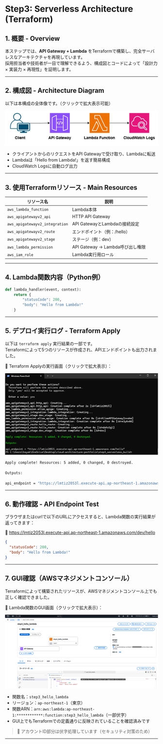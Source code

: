 # Step3: Serverless Architecture (Terraform)

## 1. 概要 - Overview

本ステップでは、**API Gateway + Lambda** をTerraformで構築し、完全サーバレスなアーキテクチャを再現しています。  
採用担当者や技術者が一目で理解できるよう、構成図とコードによって「設計力 × 実装力 × 再現性」を証明します。

---

## 2. 構成図 - Architecture Diagram

以下は本構成の全体像です。（クリックで拡大表示可能）

![serverless_architecture_diagram](./serverless_architecture_diagram.png)

- クライアントからのリクエストをAPI Gatewayで受け取り、Lambdaに転送
- Lambdaは「Hello from Lambda!」を返す簡易構成
- CloudWatch Logsに自動ログ出力

---

## 3. 使用Terraformリソース - Main Resources

| リソース名                     | 説明                            |
|------------------------------|---------------------------------|
| `aws_lambda_function`        | Lambda本体                      |
| `aws_apigatewayv2_api`       | HTTP API Gateway                |
| `aws_apigatewayv2_integration` | API GatewayとLambdaの接続設定  |
| `aws_apigatewayv2_route`     | エンドポイント（例：/hello）   |
| `aws_apigatewayv2_stage`     | ステージ（例：dev）            |
| `aws_lambda_permission`      | API Gateway → Lambda呼び出し権限 |
| `aws_iam_role`               | Lambda実行用ロール             |

---

## 4. Lambda関数内容（Python例）

```python
def lambda_handler(event, context):
    return {
        "statusCode": 200,
        "body": "Hello from Lambda!"
    }
```

---

## 5. デプロイ実行ログ - Terraform Apply

以下は `terraform apply` 実行結果の一部です。  
Terraformによって5つのリソースが作成され、APIエンドポイントも出力されました。

📸 Terraform Applyの実行画面（クリックで拡大表示）：

![terraform_apply_step3_gateway_result](./terraform_apply_step3_gateway_result.png)

```bash
Apply complete! Resources: 5 added, 0 changed, 0 destroyed.

Outputs:

api_endpoint = "https://lmtiz2053l.execute-api.ap-northeast-1.amazonaws.com/dev/hello"
```

---

## 6. 動作確認 - API Endpoint Test
ブラウザまたはcurlで以下のURLにアクセスすると、Lambda関数の実行結果が返ってきます：

🔗 https://lmtiz2053l.execute-api.ap-northeast-1.amazonaws.com/dev/hello

```json
{
  "statusCode": 200,
  "body": "Hello from Lambda!"
}
```

---

## 7. GUI確認（AWSマネジメントコンソール）

Terraformによって構築されたリソースが、AWSマネジメントコンソール上でも正しく確認できました。

📸 Lambda関数のGUI画面（クリックで拡大表示）：

![lambda_gui_step3](./lambda_gui_step3.png)

- 関数名：`step3_hello_lambda`
- リージョン：`ap-northeast-1`（東京）
- 関数ARN：`arn:aws:lambda:ap-northeast-1:************:function:step3_hello_lambda`（一部伏字）
- GUI上でもTerraformでの定義通りに反映されていることを確認済みです

> 🔐 アカウントID部分は伏字処理しています（セキュリティ対策のため）

---

